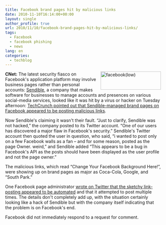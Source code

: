 ```yaml
---
title: Facebook brand pages hit by malicious links
date: 2010-11-10T16:14:00+00:00
layout: single
author_profile: true
url: 2010/11/10/facebook-brand-pages-hit-by-malicious-links/
tags:
  - Facebook
  - facebook phishing
  - news
lang: en
categories: 
  - techblog
---
```

**CNet:** [<img title="facebook(low)" border="0" alt="facebook(low)" align="right" src="http://lh5.ggpht.com/_vaUVXcmC3OI/TNq93n0sYwI/AAAAAAAADHc/aiZpyQDaI38/facebook%28low%29_thumb.jpg?imgmax=800" width="195" height="59" />](http://lh4.ggpht.com/_vaUVXcmC3OI/TNq91fUQffI/AAAAAAAADHY/Dq-uvdRyLD4/s1600-h/facebook%28low%29%5B2%5D.jpg)The latest security fiasco on Facebook's application platform may involve business pages rather than personal accounts: [Sendible](http://www.sendible.com/), a company that makes software for businesses to manage accounts and presences on various social-media services, looked like it was hit by a virus or hacker on Tuesday afternoon: [TechCrunch pointed out that Sendible-managed brand pages on Facebook appeared to be posting malicious links](http://techcrunch.com/2010/11/09/sendible-facebook-hack/).

Now Sendible's claiming it wasn't their fault. “Just to clarify, Sendible was not hacked,” the company posted to its Twitter account. “One of our users has discovered a major flaw in Facebook's security.” Sendible's Twitter account then quoted the user in question, who said, “i wanted to post only on a few Facebook walls as a fan – and for some reason, posted as the page Owner. weird,” and Sendible added “This appears to be a bug in Facebook's API as the posts should have been displayed as the user profile and not the page owner.”

The malicious links, which read “Change Your Facebook Background Here!”, were showing up on brand pages as major as Coca-Cola, Google, and “South Park.”

One Facebook page administrator [wrote on Twitter that the sketchy link-posting appeared to be automated](http://twitter.com/#!/Mazy/status/2111588081336320) and that it attempted to post multiple times. The details don't completely add up, with the situation certainly looking like a hack of Sendible but with the company itself indicating that the problem is on Facebook's end.

Facebook did not immediately respond to a request for comment.